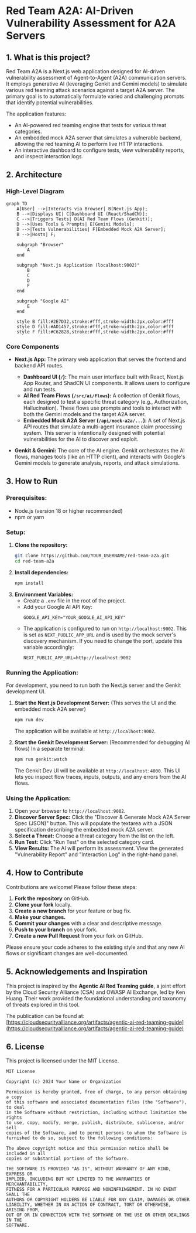 
# Red Team A2A: AI-Driven Vulnerability Assessment for A2A Servers

## 1. What is this project?

Red Team A2A is a Next.js web application designed for AI-driven vulnerability assessment of Agent-to-Agent (A2A) communication servers. It employs generative AI (leveraging Genkit and Gemini models) to simulate various red teaming attack scenarios against a target A2A server. The primary goal is to automatically formulate varied and challenging prompts that identify potential vulnerabilities.

The application features:
- An AI-powered red teaming engine that tests for various threat categories.
- An embedded mock A2A server that simulates a vulnerable backend, allowing the red teaming AI to perform live HTTP interactions.
- An interactive dashboard to configure tests, view vulnerability reports, and inspect interaction logs.

## 2. Architecture

### High-Level Diagram

```mermaid
graph TD
    A[User] -->|Interacts via Browser| B(Next.js App);
    B -->|Displays UI| C[Dashboard UI (React/ShadCN)];
    C -->|Triggers Tests| D[AI Red Team Flows (Genkit)];
    D -->|Uses Tools & Prompts| E[Gemini Models];
    D -->|Tests Vulnerabilities| F[Embedded Mock A2A Server];
    B -->|Hosts| F;

    subgraph "Browser"
        A
    end

    subgraph "Next.js Application (localhost:9002)"
        B
        C
        D
        F
    end

    subgraph "Google AI"
        E
    end

    style B fill:#2E7D32,stroke:#fff,stroke-width:2px,color:#fff
    style D fill:#AD1457,stroke:#fff,stroke-width:2px,color:#fff
    style F fill:#C62828,stroke:#fff,stroke-width:2px,color:#fff
```

### Core Components

- **Next.js App:** The primary web application that serves the frontend and backend API routes.
    - **Dashboard UI (`/`):** The main user interface built with React, Next.js App Router, and ShadCN UI components. It allows users to configure and run tests.
    - **AI Red Team Flows (`/src/ai/flows`):** A collection of Genkit flows, each designed to test a specific threat category (e.g., Authorization, Hallucination). These flows use prompts and tools to interact with both the Gemini models and the target A2A server.
    - **Embedded Mock A2A Server (`/api/mock-a2a/...`):** A set of Next.js API routes that simulate a multi-agent insurance claim processing system. This server is intentionally designed with potential vulnerabilities for the AI to discover and exploit.

- **Genkit & Gemini:** The core of the AI engine. Genkit orchestrates the AI flows, manages tools (like an HTTP client), and interacts with Google's Gemini models to generate analysis, reports, and attack simulations.

## 3. How to Run

### Prerequisites:
- Node.js (version 18 or higher recommended)
- npm or yarn

### Setup:
1.  **Clone the repository:**
    ```bash
    git clone https://github.com/YOUR_USERNAME/red-team-a2a.git
    cd red-team-a2a
    ```
2.  **Install dependencies:**
    ```bash
    npm install
    ```
3.  **Environment Variables:**
    - Create a `.env` file in the root of the project.
    - Add your Google AI API Key:
      ```env
      GOOGLE_API_KEY="YOUR_GOOGLE_AI_API_KEY"
      ```
    - The application is configured to run on `http://localhost:9002`. This is set as `NEXT_PUBLIC_APP_URL` and is used by the mock server's discovery mechanism. If you need to change the port, update this variable accordingly:
      ```env
      NEXT_PUBLIC_APP_URL=http://localhost:9002
      ```

### Running the Application:
For development, you need to run both the Next.js server and the Genkit development UI.

1.  **Start the Next.js Development Server:**
    (This serves the UI and the embedded mock A2A server)
    ```bash
    npm run dev
    ```
    The application will be available at `http://localhost:9002`.

2.  **Start the Genkit Development Server:**
    (Recommended for debugging AI flows)
    In a separate terminal:
    ```bash
    npm run genkit:watch
    ```
    The Genkit Dev UI will be available at `http://localhost:4000`. This UI lets you inspect flow traces, inputs, outputs, and any errors from the AI flows.

### Using the Application:
1.  Open your browser to `http://localhost:9002`.
2.  **Discover Server Spec:** Click the "Discover & Generate Mock A2A Server Spec (JSON)" button. This will populate the textarea with a JSON specification describing the embedded mock A2A server.
3.  **Select a Threat:** Choose a threat category from the list on the left.
4.  **Run Test:** Click "Run Test" on the selected category card.
5.  **View Results:** The AI will perform its assessment. View the generated "Vulnerability Report" and "Interaction Log" in the right-hand panel.

## 4. How to Contribute

Contributions are welcome! Please follow these steps:

1.  **Fork the repository** on GitHub.
2.  **Clone your fork** locally.
3.  **Create a new branch** for your feature or bug fix.
4.  **Make your changes.**
5.  **Commit your changes** with a clear and descriptive message.
6.  **Push to your branch** on your fork.
7.  **Create a new Pull Request** from your fork on GitHub.

Please ensure your code adheres to the existing style and that any new AI flows or significant changes are well-documented.

## 5. Acknowledgements and Inspiration

This project is inspired by the **Agentic AI Red Teaming guide**, a joint effort by the Cloud Security Alliance (CSA) and OWASP AI Exchange, led by Ken Huang. Their work provided the foundational understanding and taxonomy of threats explored in this tool.

The publication can be found at: [https://cloudsecurityalliance.org/artifacts/agentic-ai-red-teaming-guide](https://cloudsecurityalliance.org/artifacts/agentic-ai-red-teaming-guide)

## 6. License

This project is licensed under the MIT License.

```
MIT License

Copyright (c) 2024 Your Name or Organization

Permission is hereby granted, free of charge, to any person obtaining a copy
of this software and associated documentation files (the "Software"), to deal
in the Software without restriction, including without limitation the rights
to use, copy, modify, merge, publish, distribute, sublicense, and/or sell
copies of the Software, and to permit persons to whom the Software is
furnished to do so, subject to the following conditions:

The above copyright notice and this permission notice shall be included in all
copies or substantial portions of the Software.

THE SOFTWARE IS PROVIDED "AS IS", WITHOUT WARRANTY OF ANY KIND, EXPRESS OR
IMPLIED, INCLUDING BUT NOT LIMITED TO THE WARRANTIES OF MERCHANTABILITY,
FITNESS FOR A PARTICULAR PURPOSE AND NONINFRINGEMENT. IN NO EVENT SHALL THE
AUTHORS OR COPYRIGHT HOLDERS BE LIABLE FOR ANY CLAIM, DAMAGES OR OTHER
LIABILITY, WHETHER IN AN ACTION OF CONTRACT, TORT OR OTHERWISE, ARISING FROM,
OUT OF OR IN CONNECTION WITH THE SOFTWARE OR THE USE OR OTHER DEALINGS IN THE
SOFTWARE.
```
